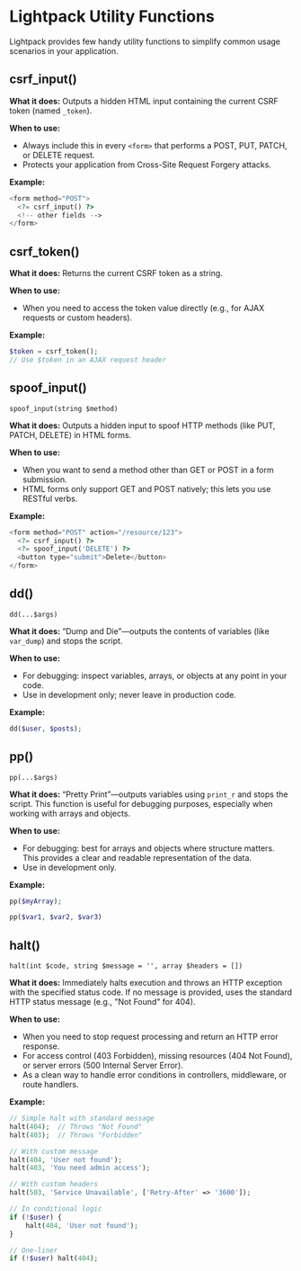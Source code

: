 # Lightpack Utility Functions

Lightpack provides few handy utility functions to simplify common usage scenarios in your application.

## csrf_input()

**What it does:**
Outputs a hidden HTML input containing the current CSRF token (named `_token`).

**When to use:**
- Always include this in every `<form>` that performs a POST, PUT, PATCH, or DELETE request.
- Protects your application from Cross-Site Request Forgery attacks.

**Example:**
```php
<form method="POST">
  <?= csrf_input() ?>
  <!-- other fields -->
</form>
```

## csrf_token()

**What it does:**
Returns the current CSRF token as a string.

**When to use:**
- When you need to access the token value directly (e.g., for AJAX requests or custom headers).

**Example:**
```php
$token = csrf_token();
// Use $token in an AJAX request header
```

## spoof_input()

`spoof_input(string $method)`

**What it does:**
Outputs a hidden input to spoof HTTP methods (like PUT, PATCH, DELETE) in HTML forms.

**When to use:**
- When you want to send a method other than GET or POST in a form submission.
- HTML forms only support GET and POST natively; this lets you use RESTful verbs.

**Example:**
```php
<form method="POST" action="/resource/123">
  <?= csrf_input() ?>
  <?= spoof_input('DELETE') ?>
  <button type="submit">Delete</button>
</form>
```

## dd()

`dd(...$args)`

**What it does:**
“Dump and Die”—outputs the contents of variables (like `var_dump`) and stops the script.

**When to use:**
- For debugging: inspect variables, arrays, or objects at any point in your code.
- Use in development only; never leave in production code.

**Example:**
```php
dd($user, $posts);
```

## pp()

`pp(...$args)`

**What it does:**
“Pretty Print”—outputs variables using `print_r` and stops the script. This function is useful for debugging purposes, especially when working with arrays and objects.

**When to use:**
- For debugging: best for arrays and objects where structure matters. This provides a clear and readable representation of the data.
- Use in development only.

**Example:**
```php
pp($myArray);
```

```php
pp($var1, $var2, $var3)
```

## halt()

`halt(int $code, string $message = '', array $headers = [])`

**What it does:**
Immediately halts execution and throws an HTTP exception with the specified status code. If no message is provided, uses the standard HTTP status message (e.g., "Not Found" for 404).

**When to use:**
- When you need to stop request processing and return an HTTP error response.
- For access control (403 Forbidden), missing resources (404 Not Found), or server errors (500 Internal Server Error).
- As a clean way to handle error conditions in controllers, middleware, or route handlers.

**Example:**
```php
// Simple halt with standard message
halt(404);  // Throws "Not Found"
halt(403);  // Throws "Forbidden"

// With custom message
halt(404, 'User not found');
halt(403, 'You need admin access');

// With custom headers
halt(503, 'Service Unavailable', ['Retry-After' => '3600']);

// In conditional logic
if (!$user) {
    halt(404, 'User not found');
}

// One-liner
if (!$user) halt(404);
```